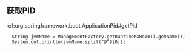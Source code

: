 
## 获取PID
ref:org.springframework.boot.ApplicationPid#getPid
```
  String jvmName = ManagementFactory.getRuntimeMXBean().getName();
  System.out.println(jvmName.split("@")[0]);
```
